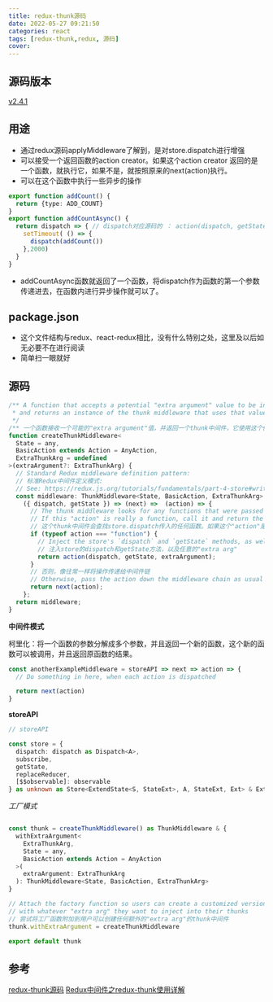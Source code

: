 ```yaml
---
title: redux-thunk源码
date: 2022-05-27 09:21:50
categories: react
tags: [redux-thunk,redux, 源码]
cover:
---
```


## 源码版本

[v2.4.1](https://github.com/reduxjs/redux-thunk/releases/tag/v2.4.1)

## 用途
- 通过redux源码applyMiddleware了解到，是对store.dispatch进行增强
- 可以接受一个返回函数的action creator。如果这个action creator 返回的是一个函数，就执行它，如果不是，就按照原来的next(action)执行。
- 可以在这个函数中执行一些异步的操作

```ts
export function addCount() {
  return {type: ADD_COUNT}
} 
export function addCountAsync() {
  return dispatch => { // dispatch对应源码的 ： action(dispatch, getState, extraArgument);的第一个参数
    setTimeout( () => {
      dispatch(addCount())
    },2000)
  }
}

```
- addCountAsync函数就返回了一个函数，将dispatch作为函数的第一个参数传递进去，在函数内进行异步操作就可以了。

## package.json

- 这个文件结构与redux、react-redux相比，没有什么特别之处，这里及以后如无必要不在进行阅读
- 简单扫一眼就好

## 源码

```ts
/** A function that accepts a potential "extra argument" value to be injected later,
 * and returns an instance of the thunk middleware that uses that value
 */
/** 一个函数接收一个可能的"extra argument"值，并返回一个thunk中间件，它使用这个值 */
function createThunkMiddleware<
  State = any,
  BasicAction extends Action = AnyAction,
  ExtraThunkArg = undefined
>(extraArgument?: ExtraThunkArg) {
  // Standard Redux middleware definition pattern:
  // 标准Redux中间件定义模式:
  // See: https://redux.js.org/tutorials/fundamentals/part-4-store#writing-custom-middleware
  const middleware: ThunkMiddleware<State, BasicAction, ExtraThunkArg> =
    ({ dispatch, getState }) => (next) =>  (action) => {
      // The thunk middleware looks for any functions that were passed to `store.dispatch`.
      // If this "action" is really a function, call it and return the result.
      // 这个thunk中间件会查找store.dispatch传入的任何函数。如果这个"action"是一个函数，调用它并返回结果。
      if (typeof action === "function") {
        // Inject the store's `dispatch` and `getState` methods, as well as any "extra arg"
        // 注入store的dispatch和getState方法，以及任意的"extra arg"
        return action(dispatch, getState, extraArgument);
      }
      // 否则，像往常一样将操作传递给中间件链
      // Otherwise, pass the action down the middleware chain as usual
      return next(action);
    };
  return middleware;
}
```
**中间件模式**

柯里化：将一个函数的参数分解成多个参数，并且返回一个新的函数，这个新的函数可以被调用，并且返回原函数的结果。

```ts
const anotherExampleMiddleware = storeAPI => next => action => {
  // Do something in here, when each action is dispatched

  return next(action)
}
```
**storeAPI**

```ts
// storeAPI

const store = {
  dispatch: dispatch as Dispatch<A>,
  subscribe,
  getState,
  replaceReducer,
  [$$observable]: observable
} as unknown as Store<ExtendState<S, StateExt>, A, StateExt, Ext> & Ext
```
*工厂模式*

```ts

const thunk = createThunkMiddleware() as ThunkMiddleware & {
  withExtraArgument<
    ExtraThunkArg,
    State = any,
    BasicAction extends Action = AnyAction
  >(
    extraArgument: ExtraThunkArg
  ): ThunkMiddleware<State, BasicAction, ExtraThunkArg>
}

// Attach the factory function so users can create a customized version
// with whatever "extra arg" they want to inject into their thunks
// 尝试将工厂函数附加到用户可以创建任何额外的"extra arg"的thunk中间件
thunk.withExtraArgument = createThunkMiddleware

export default thunk
```
## 参考
[redux-thunk源码](https://github.com/reduxjs/redux-thunk/blob/master/src/index.ts)
[Redux中间件之redux-thunk使用详解](https://blog.csdn.net/hsany330/article/details/105951197)
